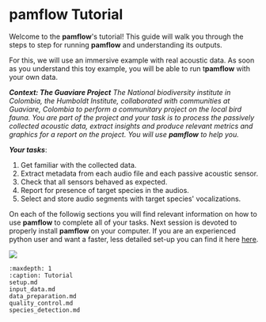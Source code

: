 # **pamflow** Tutorial

Welcome to the **pamflow**'s tutorial! This guide will walk you through the steps to step for  running **pamflow** and understanding its outputs.

For this, we will use an immersive example with real acoustic data. As soon as you understand this toy example, you will be able to run t**pamflow** with your own data.

***Context: The Guaviare Project***
*The National biodiversity institute in Colombia, the Humboldt Institute, collaborated with communities at Guaviare, Colombia to perform a communitary project on the local bird fauna. You are part of the project  and your task is to process the passively collected acoustic data, extract insights and produce relevant metrics and graphics for a report on the project. You will use **pamflow** to help you.*

***Your tasks***: 
1. Get familiar with the collected data.
2. Extract metadata from each audio file and each passive acoustic sensor.
3. Check that all sensors behaved as expected.
4. Report for presence of target species in the audios.
5. Select and store audio segments with target species' vocalizations.


On each of the followig sections you will find relevant information on how to use **pamflow** to complete all of your tasks. Next session is devoted to properly install  **pamflow** on your computer. If you are an experienced python user and want a faster, less detailed set-up you can find it here [here](../contributing_guidelines.md#getting-started).

![](../../meta/images/pamflow_intro.jpg)



```{toctree}
:maxdepth: 1
:caption: Tutorial
setup.md
input_data.md
data_preparation.md
quality_control.md
species_detection.md






